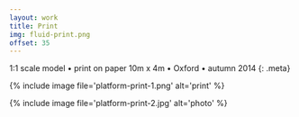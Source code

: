 ```yaml
---
layout: work
title: Print
img: fluid-print.png
offset: 35
---
```


1:1 scale model • print on paper 10m x 4m • Oxford • autumn 2014
{: .meta}

{% include image file='platform-print-1.png' alt='print' %}

{% include image file='platform-print-2.jpg' alt='photo' %}